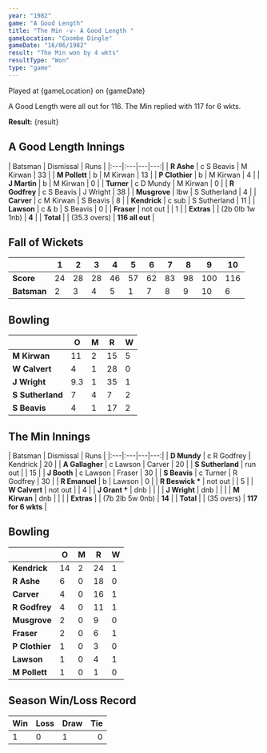 ```yaml
---
year: "1982"
game: "A Good Length"
title: "The Min -v- A Good Length "
gameLocation: "Coombe Dingle"
gameDate: "16/06/1982"
result: "The Min won by 4 wkts"
resultType: "Won"
type: "game"
---
```


Played at {gameLocation} on {gameDate}

A Good Length were all out for 116. The Min replied with 117 for 6 wkts.

**Result:** {result}

## A Good Length Innings

| Batsman | Dismissal | Runs |
|:---|:---|---|---:|
| **R Ashe** | c S Beavis | M Kirwan | 33 |
| **M Pollett** | b | M Kirwan | 13 |
| **P Clothier** | b | M Kirwan | 4 |
| **J Martin** | b | M Kirwan | 0 |
| **Turner** | c D Mundy | M Kirwan | 0 |
| **R Godfrey** | c S Beavis | J Wright | 38 |
| **Musgrove** | lbw | S Sutherland | 4 |
| **Carver** | c M Kirwan | S Beavis | 8 |
| **Kendrick** | c sub | S Sutherland | 11 |
| **Lawson** | c & b | S Beavis | 0 |
| **Fraser** | not out | | 1 |
| **Extras** | | (2b 0lb 1w 1nb) | **4** |
| **Total** | | (35.3 overs) | **116 all out** |

## Fall of Wickets

| | 1 | 2 | 3 | 4 | 5 | 6 | 7 | 8 | 9 | 10 |
|---|---|---|---|---|---|---|---|---|---|---|
| **Score** | 24 | 28 | 28 | 46 | 57 | 62 | 83 | 98 | 100 | 116 |
| **Batsman** | 2 | 3 | 4 | 5 | 1 | 7 | 8 | 9 | 10 | 6 |

## Bowling

| | O | M | R | W |
|---|---|---|---|---|
| **M Kirwan** | 11 | 2 | 15 | 5 |
| **W Calvert** | 4 | 1 | 28 | 0 |
| **J Wright** | 9.3 | 1 | 35 | 1 |
| **S Sutherland** | 7 | 4 | 7 | 2 |
| **S Beavis** | 4 | 1 | 17 | 2 |

## The Min Innings

| Batsman | Dismissal | Runs |
|:---|:---|---|---:|
| **D Mundy** | c R Godfrey | Kendrick | 20 |
| **A Gallagher** | c Lawson | Carver | 20 |
| **S Sutherland** | run out | | 15 |
| **J Booth** | c Lawson | Fraser | 30 |
| **S Beavis** | c Turner | R Godfrey | 30 |
| **R Emanuel** | b | Lawson | 0 |
| **R Beswick &#42;** | not out | | 5 |
| **W Calvert** | not out | | 4 |
| **J Grant &#8224;** | dnb | | |
| **J Wright** | dnb | | |
| **M Kirwan** | dnb | | |
| **Extras** | | (7b 2lb 5w 0nb) | **14** |
| **Total** | | (35 overs) | **117 for 6 wkts** |

## Bowling

| | O | M | R | W |
|---|---|---|---|---|
| **Kendrick** | 14 | 2 | 24 | 1 |
| **R Ashe** | 6 | 0 | 18 | 0 |
| **Carver** | 4 | 0 | 16 | 1 |
| **R Godfrey** | 4 | 0 | 11 | 1 |
| **Musgrove** | 2 | 0 | 9 | 0 |
| **Fraser** | 2 | 0 | 6 | 1 |
| **P Clothier** | 1 | 0 | 3 | 0 |
| **Lawson** | 1 | 0 | 4 | 1 |
| **M Pollett** | 1 | 0 | 1 | 0 |

## Season Win/Loss Record

| Win | Loss | Draw |Tie |
|:---|:---|:---|---:|
| 1 | 0 | 1 | 0 |